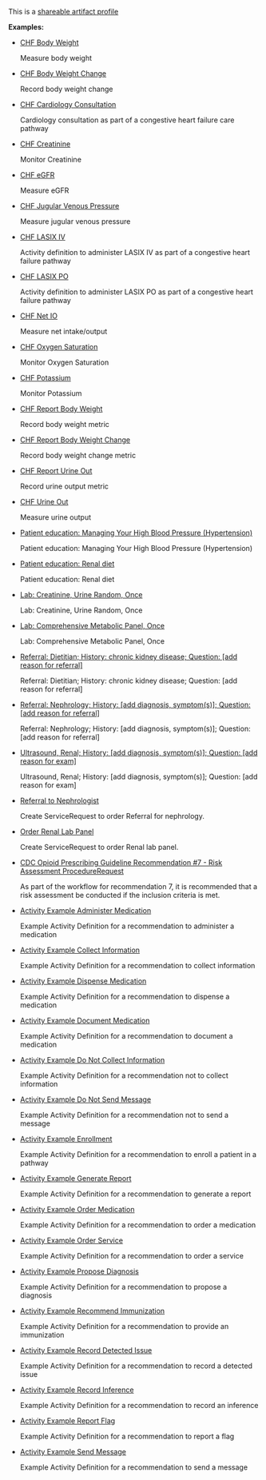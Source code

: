 This is a [shareable artifact profile](profiles.html#artifact-profiles)

**Examples:**

*   [CHF Body Weight](ActivityDefinition-chf-bodyweight.html)

    Measure body weight

*   [CHF Body Weight Change](ActivityDefinition-chf-bodyweight-change.html)

    Record body weight change

*   [CHF Cardiology Consultation](ActivityDefinition-chf-cardiology-consultation.html)

    Cardiology consultation as part of a congestive heart failure care pathway

*   [CHF Creatinine](ActivityDefinition-chf-creatinine.html)

    Monitor Creatinine

*   [CHF eGFR](ActivityDefinition-chf-egfr.html)

    Measure eGFR

*   [CHF Jugular Venous Pressure](ActivityDefinition-chf-jvp.html)

    Measure jugular venous pressure

*   [CHF LASIX IV](ActivityDefinition-chf-lasix-iv.html)

    Activity definition to administer LASIX IV as part of a congestive heart failure pathway

*   [CHF LASIX PO](ActivityDefinition-chf-lasix-po.html)

    Activity definition to administer LASIX PO as part of a congestive heart failure pathway

*   [CHF Net IO](ActivityDefinition-chf-net-io.html)

    Measure net intake/output

*   [CHF Oxygen Saturation](ActivityDefinition-chf-o2-sat.html)

    Monitor Oxygen Saturation

*   [CHF Potassium](ActivityDefinition-chf-potassium.html)

    Monitor Potassium

*   [CHF Report Body Weight](ActivityDefinition-chf-report-bodyweight.html)

    Record body weight metric

*   [CHF Report Body Weight Change](ActivityDefinition-chf-report-bodyweight-change.html)

    Record body weight change metric

*   [CHF Report Urine Out](ActivityDefinition-chf-report-urine-out.html)

    Record urine output metric

*   [CHF Urine Out](ActivityDefinition-chf-urine-out.html)

    Measure urine output

*   [Patient education: Managing Your High Blood Pressure (Hypertension)](ActivityDefinition-cc-cpg-activity-edu-hypertension.html)

    Patient education: Managing Your High Blood Pressure (Hypertension)

*   [Patient education: Renal diet](ActivityDefinition-cc-cpg-activity-edu-renal-diet.html)

    Patient education: Renal diet

*   [Lab: Creatinine, Urine Random, Once](ActivityDefinition-cc-cpg-activity-lab-creatinine.html)

    Lab: Creatinine, Urine Random, Once

*   [Lab: Comprehensive Metabolic Panel, Once](ActivityDefinition-cc-cpg-activity-lab-metabolic.html)

    Lab: Comprehensive Metabolic Panel, Once

*   [Referral: Dietitian; History: chronic kidney disease; Question: \[add reason for referral\]](ActivityDefinition-cc-cpg-activity-referral-dietition.html)

    Referral: Dietitian; History: chronic kidney disease; Question: \[add reason for referral\]

*   [Referral: Nephrology; History: \[add diagnosis, symptom(s)\]; Question: \[add reason for referral\]](ActivityDefinition-cc-cpg-activity-referral-nephrology.html)

    Referral: Nephrology; History: \[add diagnosis, symptom(s)\]; Question: \[add reason for referral\]

*   [Ultrasound, Renal; History: \[add diagnosis, symptom(s)\]; Question: \[add reason for exam\]](ActivityDefinition-cc-cpg-activity-ultrasound-renal.html)

    Ultrasound, Renal; History: \[add diagnosis, symptom(s)\]; Question: \[add reason for exam\]

*   [Referral to Nephrologist](ActivityDefinition-ckd-risk-referral-nephrology.html)

    Create ServiceRequest to order Referral for nephrology.

*   [Order Renal Lab Panel](ActivityDefinition-ckd-risk-renal-lab-order.html)

    Create ServiceRequest to order Renal lab panel.

*   [CDC Opioid Prescribing Guideline Recommendation #7 - Risk Assessment ProcedureRequest](ActivityDefinition-opioidcds-riskassessment-request.html)

    As part of the workflow for recommendation 7, it is recommended that a risk assessment be conducted if the inclusion criteria is met.

*   [Activity Example Administer Medication](ActivityDefinition-activity-example-administermedication.html)

    Example Activity Definition for a recommendation to administer a medication

*   [Activity Example Collect Information](ActivityDefinition-activity-example-collectinformation.html)

    Example Activity Definition for a recommendation to collect information

*   [Activity Example Dispense Medication](ActivityDefinition-activity-example-dispensemedication.html)

    Example Activity Definition for a recommendation to dispense a medication

*   [Activity Example Document Medication](ActivityDefinition-activity-example-documentmedication.html)

    Example Activity Definition for a recommendation to document a medication

*   [Activity Example Do Not Collect Information](ActivityDefinition-activity-example-donotcollectinformation.html)

    Example Activity Definition for a recommendation not to collect information

*   [Activity Example Do Not Send Message](ActivityDefinition-activity-example-donotsendmessage.html)

    Example Activity Definition for a recommendation not to send a message

*   [Activity Example Enrollment](ActivityDefinition-activity-example-enrollment.html)

    Example Activity Definition for a recommendation to enroll a patient in a pathway

*   [Activity Example Generate Report](ActivityDefinition-activity-example-generatereport.html)

    Example Activity Definition for a recommendation to generate a report

*   [Activity Example Order Medication](ActivityDefinition-activity-example-ordermedication.html)

    Example Activity Definition for a recommendation to order a medication

*   [Activity Example Order Service](ActivityDefinition-activity-example-orderservice.html)

    Example Activity Definition for a recommendation to order a service

*   [Activity Example Propose Diagnosis](ActivityDefinition-activity-example-proposediagnosis.html)

    Example Activity Definition for a recommendation to propose a diagnosis

*   [Activity Example Recommend Immunization](ActivityDefinition-activity-example-recommendimmunization.html)

    Example Activity Definition for a recommendation to provide an immunization

*   [Activity Example Record Detected Issue](ActivityDefinition-activity-example-recorddetectedissue.html)

    Example Activity Definition for a recommendation to record a detected issue

*   [Activity Example Record Inference](ActivityDefinition-activity-example-recordinference.html)

    Example Activity Definition for a recommendation to record an inference

*   [Activity Example Report Flag](ActivityDefinition-activity-example-reportflag.html)

    Example Activity Definition for a recommendation to report a flag

*   [Activity Example Send Message](ActivityDefinition-activity-example-sendmessage.html)

    Example Activity Definition for a recommendation to send a message